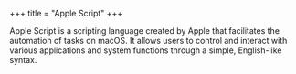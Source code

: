 +++
title = "Apple Script"
+++

Apple Script is a scripting language created by Apple
that facilitates the automation of tasks on macOS.
It allows users to control and interact with various applications
and system functions through a simple, English-like syntax.
